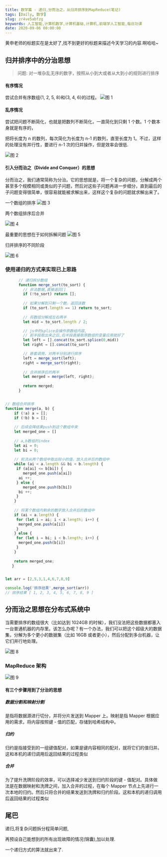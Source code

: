 ```yaml
---
title: 数学篇 - 递归,分而治之，从归并排序到MapReduce(笔记)
tags: [Daily, 数学]
slug: zr4ve5abfzg
keywords: 人工智能,计算机数学,计算机基础,计算机,前端学人工智能,每日功课
date: 2020-09-06 00:00:00
---
```


黄申老师的标题实在是太好了,找不到更好的标题来描述今天学习的内容.啊哈哈~

## 归并排序中的分治思想

> 问题: 对一堆杂乱无序的数字，按照从小到大或者从大到小的规则进行排序

#### 有序情况
尝试合并有序数组{1, 2, 5, 8}和{3, 4, 6}的过程。
![图 1](https://incomparable9527.coding.net/p/imageBed/d/imageBed/git/raw/master/ba8272d5cbead0e8168ecf222e0ddc87bd2a089a7ffb236f5b6b9c38b435723d.png)  


#### 乱序情况

尝试把问题不断简化，也就是把数列不断简化，一直简化到只剩 1 个数。1 个数本身就是有序的，

把将长度为 n 的数列，每次简化为长度为 n-1 的数列，直至长度为 1。不过，这样的处理没有并行性，要进行 n-1 次的归并操作，但是效率会很低.

![图 2](https://incomparable9527.coding.net/p/imageBed/d/imageBed/git/raw/master/a4e5044079ca4e287a13e3f34d81f1bd712222c31aae713439cb9c4afb449e99.png)  


#### 引入分而治之（Divide and Conquer）的思想

分而治之，我们通常简称为分治。它的思想就是，将一个复杂的问题，分解成两个甚至多个规模相同或类似的子问题，然后对这些子问题再进一步细分，直到最后的子问题变得很简单，很容易就能被求解出来，这样这个复杂的问题就求解出来了。


一个数组的排序
![图 3](https://incomparable9527.coding.net/p/imageBed/d/imageBed/git/raw/master/561575b5a08832ca432284406d793732de813a010178fa24246130241575c2c8.png)  


两个数组排序后合并

![图 4](https://incomparable9527.coding.net/p/imageBed/d/imageBed/git/raw/master/4d11bc859f11b67592da63cb7335032a6d94d283191b15ad36130aff960d34ae.png)  

最重要的思想在于如何拆解问题
![图 5](https://incomparable9527.coding.net/p/imageBed/d/imageBed/git/raw/master/4af4e60683c72eb81042cad628130719a794e454987742f2ed6ac090bfb5be4e.png)  


归并排序的不同阶段

![图 6](https://incomparable9527.coding.net/p/imageBed/d/imageBed/git/raw/master/695f43d5f338aa5f49fe970a32bd9d5cff4ab39a763b2eb407474fa3a0dc5b91.png)  



### 使用递归的方式来实现已上思路

```js
      // 递归拆分数组
      function merge_sort(to_sort) {
        // 非法数据,直接返回[]
        if (!to_sort) return [];
        
        // 如果分解到只剩一个数，返回该数
        if (to_sort.length == 1) return to_sort;
        
        // 将数组分解成左右两半
        let mid = to_sort.length / 2;

        // js中的splice会操作原数组内容,
        // 前半段取出来之后,后半段直接取原数组的变量应用就好了
        let left = [].concat(to_sort.splice(0,mid))
        let right = [].concat(to_sort)

        // 嵌套调用，对两半分别进行排序
        left = merge_sort(left);
        right = merge_sort(right);
        
        // 合并排序后的两半
        let merged = merge(left, right);
        
        return merged;
      }


// 数组合并排序
function merge(a, b) {
    if (!a) a = [];
    if (!b) b = [];
    
    // 后续会降结果push到这个数组中来
    let merged_one = []
    
    // a,b数组的index
    let ai = 0;
    let bi = 0;
    
    // 轮流从两个数组中取出较小的值，放入合并后的数组中
    while (ai < a.length && bi < b.length) {
     if (a[ai] <= b[bi]) {
        merged_one.push(a[ai])
      ai ++;
     } else {
        merged_one.push(b[bi])
      bi ++;
     }
    }
    
    // 将某个数组内剩余的数字放入合并后的数组中
    if (ai < a.length) {
     for (let i = ai; i < a.length; i++) {
      merged_one.push(a[i])
     }
    } else {
     for (let i = bi; i < b.length; i++) {
      merged_one.push(b[i])
     }
    }
    
    return merged_one;
   }


let arr = [2,5,3,1,4,6,7,8,9]

console.log('排序结果',merge_sort(arr))
// 排序结果 [ 1, 2, 3, 4, 5, 6, 7, 8, 9 ]
```


## 分而治之思想在分布式系统中

当需要排序的数组很大（比如达到 1024GB 的时候），我们没法把这些数据都塞入一台普通机器的内存里。该怎么办呢？有一个办法，我们可以把这个超级大的数据集，分解为多个更小的数据集（比如 16GB 或者更小），然后分配到多台机器，让它们并行地处理。



![图 8](https://incomparable9527.coding.net/p/imageBed/d/imageBed/git/raw/master/fd13bf6e97bf69b66382e8fae79c7b279efdb2fae25cc092ab552c367fb217ca.png)  


### MapReduce 架构
![图 9](https://incomparable9527.coding.net/p/imageBed/d/imageBed/git/raw/master/f135ad47d8e85e37b3e13a5e0c6fcd3a75d0b37cf1c1731a16a723089673876c.png)  


#### 有三个步骤用到了分治的思想

##### 数据分割和映射分割

是指将数据源进行切分，并将分片发送到 Mapper 上。映射是指 Mapper 根据应用的需求，将内容按照键 - 值的匹配，存储到哈希结构中。

##### 归约
归约是指接受到的一组键值配对，如果是键内容相同的配对，就将它们的值归并。这和本机的递归调用后返回结果的过程类似

##### 合并
为了提升洗牌阶段的效率，可以选择减少发送到归约阶段的键 - 值配对。具体做法是在数据映射和洗牌之间，加入合并的过程，在每个 Mapper 节点上先进行一次本地的归约。然后只将合并的结果发送到洗牌和归约阶段。这和本机的递归调用后返回结果的过程类似


## 尾巴

递归,将复杂问题拆分程简单问题,

再预设自己能想到的所有出现故障的情况(锦囊),加以处理.

一个递归方式的算法就出来了.